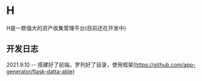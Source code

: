 # H
H是一款强大的资产收集管理平台(目前还在开发中)

## 开发日志

2021.9.10 -- 搭建好了前端，罗列好了目录，使用框架(https://github.com/app-generator/flask-datta-able) 